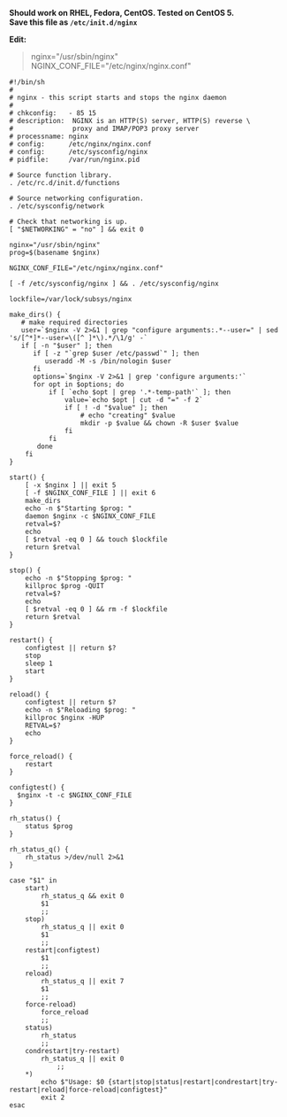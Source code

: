 **Should work on RHEL, Fedora, CentOS. Tested on CentOS 5.**  
**Save this file as `/etc/init.d/nginx`** 

**Edit:**
> nginx="/usr/sbin/nginx"   
> NGINX_CONF_FILE="/etc/nginx/nginx.conf"


    #!/bin/sh
    #
    # nginx - this script starts and stops the nginx daemon
    #
    # chkconfig:   - 85 15
    # description:  NGINX is an HTTP(S) server, HTTP(S) reverse \
    #               proxy and IMAP/POP3 proxy server
    # processname: nginx
    # config:      /etc/nginx/nginx.conf
    # config:      /etc/sysconfig/nginx
    # pidfile:     /var/run/nginx.pid
    
    # Source function library.
    . /etc/rc.d/init.d/functions
    
    # Source networking configuration.
    . /etc/sysconfig/network
    
    # Check that networking is up.
    [ "$NETWORKING" = "no" ] && exit 0
    
    nginx="/usr/sbin/nginx"  
    prog=$(basename $nginx)
    
    NGINX_CONF_FILE="/etc/nginx/nginx.conf"
    
    [ -f /etc/sysconfig/nginx ] && . /etc/sysconfig/nginx
    
    lockfile=/var/lock/subsys/nginx

    make_dirs() {
       # make required directories
       user=`$nginx -V 2>&1 | grep "configure arguments:.*--user=" | sed 's/[^*]*--user=\([^ ]*\).*/\1/g' -`
       if [ -n "$user" ]; then
          if [ -z "`grep $user /etc/passwd`" ]; then
             useradd -M -s /bin/nologin $user
          fi
          options=`$nginx -V 2>&1 | grep 'configure arguments:'`
          for opt in $options; do
              if [ `echo $opt | grep '.*-temp-path'` ]; then
                  value=`echo $opt | cut -d "=" -f 2`
                  if [ ! -d "$value" ]; then
                      # echo "creating" $value
                      mkdir -p $value && chown -R $user $value
                  fi
              fi
           done
        fi
    }

    start() {
        [ -x $nginx ] || exit 5
        [ -f $NGINX_CONF_FILE ] || exit 6
        make_dirs
        echo -n $"Starting $prog: "
        daemon $nginx -c $NGINX_CONF_FILE
        retval=$?
        echo
        [ $retval -eq 0 ] && touch $lockfile
        return $retval
    }

    stop() {
        echo -n $"Stopping $prog: "
        killproc $prog -QUIT
        retval=$?
        echo
        [ $retval -eq 0 ] && rm -f $lockfile
        return $retval
    }

    restart() {
        configtest || return $?
        stop
        sleep 1
        start
    }
    
    reload() {
        configtest || return $?
        echo -n $"Reloading $prog: "
        killproc $nginx -HUP
        RETVAL=$?
        echo
    }
    
    force_reload() {
        restart
    }
    
    configtest() {
      $nginx -t -c $NGINX_CONF_FILE
    }
    
    rh_status() {
        status $prog
    }

    rh_status_q() {
        rh_status >/dev/null 2>&1
    }
    
    case "$1" in
        start)
            rh_status_q && exit 0
            $1
            ;;
        stop)
            rh_status_q || exit 0
            $1
            ;;
        restart|configtest)
            $1
            ;;
        reload)
            rh_status_q || exit 7
            $1
            ;;
        force-reload)
            force_reload
            ;;
        status)
            rh_status
            ;;
        condrestart|try-restart)
            rh_status_q || exit 0
                ;;
        *)
            echo $"Usage: $0 {start|stop|status|restart|condrestart|try-restart|reload|force-reload|configtest}"
            exit 2
    esac